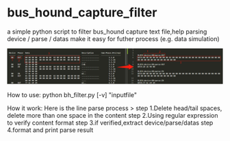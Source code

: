 # bus_hound_capture_filter
a simple python script to filter bus_hound capture text file,help parsing device / parse / datas
make it easy for futher process (e.g. data simulation)

![](https://github.com/duckpowermb/bus_hound_capture_filter/blob/main/readme_assert/dems.png)


How to use:
python bh_filter.py [-v] "inputfile"


How it work:
Here is the line parse process >
step 1.Delete head/tail spaces, delete more than one space in the content
step 2.Using regular expression to verify content format
step 3.if verified,extract device/parse/datas
step 4.format and print parse result
